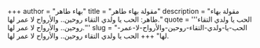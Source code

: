 +++
author = "بهاء طاهر"
title = "مقولة بهاء طاهر"
description = "مقولة بهاء طاهر: الحب يا ولدي التقاء روحين.. والأرواح لا عمر لها."
quote = '''الحب يا ولدي التقاء روحين.. والأرواح لا عمر لها.''' 
slug = "الحب-يا-ولدي-التقاء-روحين-والأرواح-لا-عمر-لها"
+++
الحب يا ولدي التقاء روحين.. والأرواح لا عمر لها.
